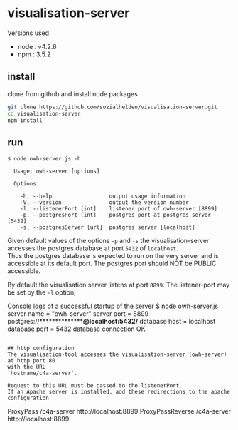 # visualisation-server
Versions used

* node : v4.2.6
* npm : 3.5.2

## install

clone from github and install node packages

```bash
git clone https://github.com/sozialhelden/visualisation-server.git
cd visualisation-server
npm install
```

## run
```
$ node owh-server.js -h

  Usage: owh-server [options]

  Options:

    -h, --help                  output usage information
    -V, --version               output the version number
    -l, --listenerPort [int]    listener port of owh-server [8899]
    -p, --postgresPort [int]    postgres port at postgres server [5432]
    -s, --postgresServer [url]  postgres server [localhost]

```

Given default values of the options `-p` and `-s` the visualisation-server
accesses the postgres database at port  `5432` of `localhost`.  
Thus
the postgres database is expected to run on the very server and is accessible
at its default port. The postgres port should NOT be PUBLIC accessible.

By default the visualisation server listens at port `8899`. 
The listener-port may be set by the `-l` option,

Console logs of a successful startup of the server
$ node owh-server.js
server name = "owh-server"
server port = 8899
postgres://************************@localhost:5432/**********
database host = localhost
database port = 5432
database connection OK
```

## http configuration
The visualisation-tool accesses the visualisation-server (owh-server) at http port 80
with the URL  
`hostname/c4a-server`.

Request to this URL must be passed to the listenerPort.  
If an Apache server is installed, add these redirections to the apache configuration
```
ProxyPass /c4a-server http://localhost:8899
ProxyPassReverse /c4a-server http://localhost:8899

```


